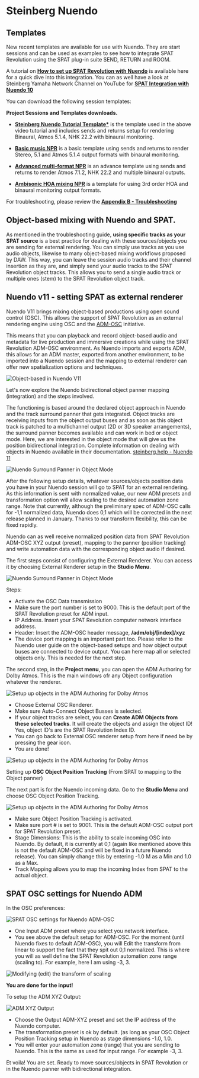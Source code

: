 # Steinberg Nuendo

## Templates

New recent templates are available for use with Nuendo. 
They are start sessions and can be used as examples to see how to integrate SPAT Revolution using the SPAT plug-in suite SEND, RETURN and ROOM.

A tutorial on **[How to set up SPAT Revolution with Nuendo](https://youtu.be/DIE2RiB_i8I)** is available here for a quick dive into this integration. 
You can as well have a look at Steinberg Yamaha Network Channel on YouTube for **[SPAT Integration with Nuendo 10](https://youtu.be/qHCQsidXSbA?list=PL_Dcg2GwhLHnXUC8_X0rrvKmGR3D-BEgT)**

You can download the following session templates:

**Project Sessions and Templates downloads.**

* **[Steinberg Nuendo Tutorial Template*](https://public.3.basecamp.com/p/CsyXhCZjbdBXj8rrrDRSAV5w)** is the template used in the above video tutorial and includes sends and returns setup for rendering Binaural, Atmos 5.1.4, NHK 22.2 with binaural monitoring.


* **[Basic music NPR](https://public.3.basecamp.com/p/yRVeYRi4Co8mRm3FFU4Zhjt6)**  is a basic template using sends and returns to render Stereo, 5.1 and Atmos 5.1.4 output formats with binaural monitoring.


* **[Advanced multi-format NPR](https://public.3.basecamp.com/p/TMikxYY8Z9D1dnkaAgG9uFE8)**  is an advance template using sends and returns to render Atmos 7.1.2, NHK 22.2 and multiple binaural outputs.


* **[Ambisonic HOA mixing NPR](https://public.3.basecamp.com/p/FgvZBZWodG9qUVCGtuXSxCFk)** is a template for using 3rd order HOA and binaural monitoring output formats.


For troubleshooting, please review the **[Appendix B - Troubleshooting](Appendix_B.md)**


## Object-based mixing with Nuendo and SPAT.

As mentioned in the troubleshooting guide, **using specific tracks as your SPAT source** is a best practice for dealing with these sources/objects you are sending for external rendering. 
You can simply use tracks as you use audio objects, likewise to many object-based mixing workflows proposed by DAW. 
This way, you can leave the session audio tracks and their channel insertion as they are, and simply send your audio tracks to the SPAT Revolution object tracks. 
This allows you to send a single audio track or multiple ones (stem) to the SPAT Revolution object track.

<!--
Routing audio 

---
To be completed.

Our tutorial shows SPAT on audio tracks not with objects
---
-->



## Nuendo v11 - setting SPAT as external renderer 

Nuendo V11 brings mixing object-based productions using open sound control (OSC). 
This allows the support of SPAT Revolution as an external rendering engine using OSC and the [ADM-OSC](Ecosystem_ADM_OSC.md) initiative.

This means that you can playback and record object-based audio and metadata for live production and immersive creations while using the SPAT Revolution ADM-OSC environment. 
As Nuendo imports and exports ADM, this allows for an ADM master, exported from another environment, to be imported into a Nuendo session and the mapping to external renderer can offer new spatialization options and techniques. 

![Object-based in Nuendo V11](include/nuendo_adm_1.png ':size=800')


Let's now explore the Nuendo bidirectional object panner mapping (integration) and the steps involved.

The functioning is based around the declared object approach in Nuendo and the track surround panner that gets integrated. 
Object tracks are receiving inputs from the object output buses and as soon as this object track is patched to a multichannel output (2D or 3D speaker arrangements), the surround panner becomes available and can work in bed or object mode. 
Here, we are interested in the object mode that will give us the position bidirectional integration. 
Complete information on dealing with objects in Nuendo available in their documentation. [steinberg.help - Nuendo 11](https://www.steinberg.help/nuendo-manuals/nuendo/nuendo-11/
)

![Nuendo Surround Panner in Object Mode](include/nuendo_adm_2.png ':size=500')


After the following setup details, whatever sources/objects position data you have in your Nuendo session will go to SPAT for an external rendering. 
As this information is sent with normalized value, our new ADM presets and transformation option will allow scaling to the desired automation zone range. 
Note that currently, although the preliminary spec of ADM-OSC calls for -1,1 normalized data, Nuendo does 0,1 which will be corrected in the next release planned in January. Thanks to our transform flexibility, this can be fixed rapidly.

Nuendo can as well receive normalized position data from SPAT Revolution ADM-OSC XYZ output (preset), mapping to the panner (position tracking) and write automation data with the corresponding object audio if desired.

The first steps consist of configuring the External Renderer. 
You can access it by choosing External Renderer setup in the **Studio Menu**.

![Nuendo Surround Panner in Object Mode](include/nuendo_adm_3.png ':size=400')

Steps:

* Activate the OSC Data transmission
* Make sure the port number is set to 9000. This is the default port of the SPAT Revolution preset for ADM input.
* IP Address. Insert your SPAT Revolution computer network interface address.
* Header: Insert the ADM-OSC header message, **/adm/obj/[index]/xyz**
* The device port mapping is an important part too. Please refer to the Nuendo user guide on the object-based setups and how object output buses are connected to device output. You can here map all or selected objects only. This is needed for the next step.

The second step, in the **Project menu**, you can open the ADM Authoring for Dolby Atmos. This is the main windows ofr any Object configuration whatever the renderer. 

![Setup up objects in the ADM Authoring for Dolby Atmos](include/nuendo_adm_4.png ':size=800')

* Choose External OSC Renderer.
* Make sure Auto-Connect Object Busses is selected.
* If your object tracks are select, you can **Create ADM Objects from these selected tracks**. It will create the objects and assign the object ID! Yes, object ID's are the SPAT Revolution Index ID.
* You can go back to External OSC renderer setup from here if need be by pressing the gear icon.
* You are done!

![Setup up objects in the ADM Authoring for Dolby Atmos](include/nuendo_adm_5.png ':size=800')

Setting up **OSC Object Position Tracking** (From SPAT to mapping to the Object panner)

The next part is for the Nuendo incoming data. 
Go to the **Studio Menu** and choose OSC Object Position Tracking.

![Setup up objects in the ADM Authoring for Dolby Atmos](include/nuendo_adm_6.png ':size=400')

* Make sure Object Position Tracking is activated.
* Make sure port # is set to 9001. This is the default ADM-OSC output port for SPAT Revolution preset.
* Stage Dimensions: This is the ability to scale incoming OSC into Nuendo. By default, it is currently at 0,1 (again like mentioned above this is not the default ADM-OSC and will be fixed in a future Nuendo release). You can simply change this by entering -1.0 M as a Min and 1.0 as a Max.
* Track Mapping allows you to map the incoming Index from SPAT to the actual object.

## SPAT OSC settings for Nuendo ADM

In the OSC preferences:

![SPAT OSC settings for Nuendo ADM-OSC](include/nuendo_adm_7.png ':size=600')

<!-- TODO: update the image -->

* One Input ADM preset where you select you network interface.
* You see above the default setup for ADM-OSC. For the moment (until Nuendo fixes to default ADM-OSC), you will Edit the transform from linear to support the fact that they spit out 0,1 normalized. This is where you will as well define the SPAT Revolution automation zone range (scaling to). For example, here I am using -3, 3.

![Modifying (edit) the transform of scaling](include/nuendo_adm_8.png ':size=300')

**You are done for the input!**


To setup the ADM XYZ Output:

![ADM XYZ Output](include/nuendo_adm_9.png ':size=600')

<!-- TODO: update the image -->

* Choose the Output ADM-XYZ preset and set the IP address of the Nuendo computer.
* The transformation preset is ok by default. (as long as your OSC Object Position Tracking setup in Nuendo as stage dimensions -1.0, 1.0. 
* You will enter your automation zone (range) that you are sending to Nuendo. This is the same as used for input range. For example -3, 3.


Et voila! You are set. 
Ready to move sources/objects in SPAT Revolution or in the Nuendo panner with bidirectional integration.
